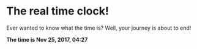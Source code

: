 # The real time clock!

Ever wanted to know what the time is? Well, your journey is about to end!

**The time is Nov 25, 2017, 04:27**